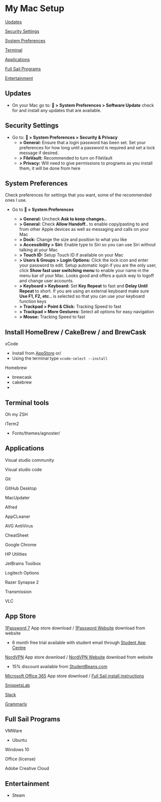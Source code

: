 # My Mac Setup

[Updates](#Updates)

[Security Settings](#Security-Settings)

[System Preferences](#System-Preferences)

[Terminal](#Terminal-Tools)

[Applications](#Applications)

[Full Sail Programs](#Full-Sail-Programs)

[Entertainment](#Entertainment)

## Updates

- On your Mac go to:
  ** > System Preferences > Software Update** check for and install any updates that are available.

## Security Settings

- Go to: ** > System Preferences > Security & Privacy**
  - **> General:** Ensure that a login password has been set. Set your preferences for how long until a password is required and set a lock message if desired.
  - **> FileVault:** Recommended to turn on FileVault
  - **> Privacy:** Will need to give permissions to programs as you install them, it will be done from here

## System Preferences

Check preferences for settings that you want, some of the recommended ones I use.

- Go to ** > System Preferences**

  - **> General:** Uncheck **Ask to keep changes..**
  - **> General:** Check **Allow Handoff..** to enable copy/pasting to and from other Apple devices as well as messaging and calls on your Mac
  - **> Dock:** Change the size and position to what you like
  - **> Accessibility > Siri:** Enable type to Siri so you can use Siri without talking at your Mac
  - **> Touch ID:** Setup Touch ID if available on your Mac
  - **> Users & Groups > Login Options:** Click the lock icon and enter your password to edit. Setup automatic login if you are the only user, click **Show fast user switching menu** to enable your name in the menu bar of your Mac. Looks good and offers a quick way to logoff and change user accounts.
  - **> Keyboard > Keyboard:** Set **Key Repeat** to fast and **Delay Until Repeat** to short. If you are using an external keyboard make sure **Use F1, F2, etc..** is selected so that you can use your keyboard function keys
  - **> Trackpad > Point & Click:** Tracking Speed to fast
  - **> Trackpad > More Gestures:** Select all options for easy navigation
  - **> Mouse:** Tracking Speed to fast

## Install HomeBrew / CakeBrew / and BrewCask

xCode

- Install from [AppStore](https://apps.apple.com/us/app/xcode/id497799835?mt=12) or/
- Using the terminal type `xcode-select --install`

Homebrew

- brewcask
- cakebrew
-

## Terminal tools

Oh my ZSH

iTerm2

- Fonts/themes/agnoster/

## Applications

Visual studio community

Visual studio code

Git

GitHub Desktop

MacUpdater

Alfred

AppCLeaner

AVG AntiVirus

CheatSheet

Google Chrome

HP Utilities

JetBrains Toolbox

Logitech Options

Razer Synapse 2

Transmission

VLC

## App Store

[1Password 7](https://apps.apple.com/us/app/1password-7-password-manager/id1333542190?mt=12) App store download / [1Password Website](https://1password.com) download from website

- 6 month free trial available with student email through [Student App Centre](https://www.studentappcentre.com/discounts/1password)

[NordVPN](https://apps.apple.com/us/app/nordvpn-ike-unlimited-vpn/id1116599239?mt=12) App store download / [NordVPN Website](https://nordvpn.com) download from website

- 15% discount available from [StudentBeans.com](https://www.studentbeans.com/student-discount/us/nordvpn/code-15-student-discount-0ff030fc-52ea-4ce9-aa43-32800bc9dbd8?source=quick_search)

[Microsoft Office 365](https://apps.apple.com/us/app-bundle/microsoft-office-365/id1450038993?mt=12) App store download / [Full Sail install instructions](https://one.fullsail.edu/support/knowledge_base_articles/technical/505)

[SnippetsLab](https://apps.apple.com/us/app/snippetslab/id1006087419?mt=12)

[Slack](https://apps.apple.com/us/app/slack/id803453959?mt=12)

[Grammarly](https://apps.apple.com/us/app/grammarly-for-safari/id1462114288?mt=12)

## Full Sail Programs

VMWare

- Ubuntu

Windows 10

Office (license)

Adobe Creative Cloud

## Entertainment

- Steam
